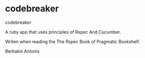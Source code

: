 codebreaker
===========

codebreaker

A ruby app that uses principles of Rspec And Cucumber.

Writen when reading the The Rspec Book of Pragmatic Bookshelf.

Berkakis Antonis